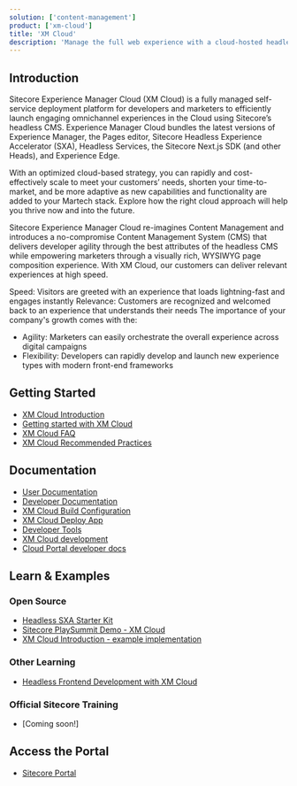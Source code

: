 ```yaml
---
solution: ['content-management']
product: ['xm-cloud']
title: 'XM Cloud'
description: 'Manage the full web experience with a cloud-hosted headless Web CMS.'
---
```


## Introduction

Sitecore Experience Manager Cloud (XM Cloud) is a fully managed self-service deployment platform for developers and marketers to efficiently launch engaging omnichannel experiences in the Cloud using Sitecore’s headless CMS. Experience Manager Cloud bundles the latest versions of Experience Manager, the Pages editor, Sitecore Headless Experience Accelerator (SXA), Headless Services, the Sitecore Next.js SDK (and other Heads), and Experience Edge.

With an optimized cloud-based strategy, you can rapidly and cost-effectively scale to meet your customers’ needs, shorten your time-to-market, and be more adaptive as new capabilities and functionality are added to your Martech stack. Explore how the right cloud approach will help you thrive now and into the future.

Sitecore Experience Manager Cloud re-imagines Content Management and introduces a no-compromise Content Management System (CMS) that delivers developer agility through the best attributes of the headless CMS while empowering marketers through a visually rich, WYSIWYG page composition experience. With XM Cloud, our customers can deliver relevant experiences at high speed.

Speed: Visitors are greeted with an experience that loads lightning-fast and engages instantly
Relevance: Customers are recognized and welcomed back to an experience that understands their needs
The importance of your company's growth comes with the:

* Agility: Marketers can easily orchestrate the overall experience across digital campaigns
* Flexibility: Developers can rapidly develop and launch new experience types with modern front-end frameworks


## Getting Started

- [XM Cloud Introduction](/learn/getting-started/xm-cloud-introduction)
- [Getting started with XM Cloud](https://doc.sitecore.com/xmc/en/developers/xm-cloud/getting-started-with-xm-cloud.html)
- [XM Cloud FAQ](/learn/faq/xm-cloud)
- [XM Cloud Recommended Practices](/learn/faq/xm-cloud-recommended-practices)

## Documentation

- [User Documentation](https://doc.sitecore.com/xmc/en/users/xm-cloud/index-en.html)
- [Developer Documentation](https://doc.sitecore.com/xmc/en/developers/xm-cloud/index-en.html)
- [XM Cloud Build Configuration](https://doc.sitecore.com/xmc/en/developers/xm-cloud/the-xm-cloud-build-configuration.html)
- [XM Cloud Deploy App](https://doc.sitecore.com/xmc/en/developers/xm-cloud/xm-cloud-deploy-app.html)
- [Developer Tools](https://doc.sitecore.com/xmc/en/developers/xm-cloud/developer-tools.html)
- [XM Cloud development](https://doc.sitecore.com/xmc/en/developers/xm-cloud/xm-cloud-development.html)
- [Cloud Portal developer docs](https://doc.sitecore.com/portal/en/developers/sitecore-cloud-portal/introduction-to-the-sitecore-cloud-portal.html)

## Learn & Examples

### Open Source

- [Headless SXA Starter Kit](https://github.com/sitecorelabs/sxa-starter)
- [Sitecore PlaySummit Demo - XM Cloud](https://github.com/Sitecore/Sitecore.Demo.XmCloud.PlaySummit)
- [XM Cloud Introduction - example implementation](https://github.com/Sitecore/XM-Cloud-Introduction)

### Other Learning

- [Headless Frontend Development with XM Cloud](https://thetombomb.com/posts/frontend-development-xm-cloud)

### Official Sitecore Training

- [Coming soon!]

## Access the Portal

- [Sitecore Portal](https://portal.sitecorecloud.io/)